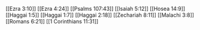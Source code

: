 [[Ezra 3:10]]
[[Ezra 4:24]]
[[Psalms 107:43]]
[[Isaiah 5:12]]
[[Hosea 14:9]]
[[Haggai 1:5]]
[[Haggai 1:7]]
[[Haggai 2:18]]
[[Zechariah 8:11]]
[[Malachi 3:8]]
[[Romans 6:21]]
[[1 Corinthians 11:31]]
